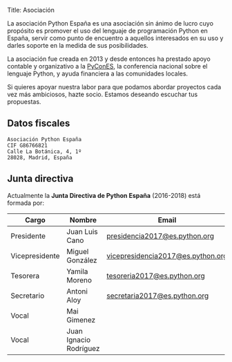 Title: Asociación

La asociación Python España es una asociación sin ánimo de lucro cuyo propósito es promover el uso del lenguaje de programación Python en España, servir como punto de encuentro a aquellos interesados en su uso y darles soporte en la medida de sus posibilidades.

La asociación fue creada en 2013 y desde entonces ha prestado apoyo contable y organizativo a la <a href="http://es.pycon.org" target="_new">PyConES</a>, la conferencia nacional sobre el lenguaje Python, y ayuda financiera a las comunidades locales.

Si quieres apoyar nuestra labor para que podamos abordar proyectos cada vez más ambiciosos, hazte socio. Estamos deseando escuchar tus propuestas.


## Datos fiscales

```
Asociación Python España
CIF G86766821
Calle La Botánica, 4, 1º
28028, Madrid, España
```

## Junta directiva

Actualmente la **Junta Directiva de Python España** (2016-2018) está formada por:

|  Cargo            |  Nombre                   |  Email                               |
| ----------------- | ------------------------- | ------------------------------------ |
|  Presidente       |  Juan Luis Cano           |  presidencia2017@es.python.org       |
|  Vicepresidente   |  Miguel González          |  vicepresidencia2017@es.python.org   |
|  Tesorera         |  Yamila Moreno            |  tesoreria2017@es.python.org         |
|  Secretario       |  Antoni Aloy              |  secretaria2017@es.python.org        |
|  Vocal            |  Mai Gimenez              |                                      |
|  Vocal            |  Juan Ignacio Rodríguez   |                                      |
